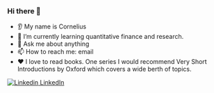 ### Hi there 👋
* 👂 My name is Cornelius
* 🌱 I’m currently learning quantitative finance and research.
* 💬 Ask me about anything
* 📫 How to reach me: email 
* ❤️ I love to read books. One series I would recommend Very Short Introductions by Oxford which covers a wide berth of topics.


[![Linkedin](https://i.stack.imgur.com/gVE0j.png) LinkedIn]([https://www.linkedin.com/](https://www.linkedin.com/in/cornelius-wong-66548a1b6/))

<!--
**cornzx/cornzx** is a ✨ _special_ ✨ repository because its `README.md` (this file) appears on your GitHub profile.
